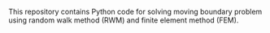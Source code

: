 This repository contains Python code for solving moving boundary problem using random walk method (RWM) and finite element method (FEM).  

